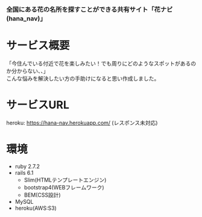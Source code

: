 ### 全国にある花の名所を探すことができる共有サイト「花ナビ(hana_nav)」



# サービス概要

「今住んでいる付近で花を楽しみたい！でも周りにどのようなスポットがあるのか分からない、、」<br>
こんな悩みを解決したい方の手助けになると思い作成しました。

# サービスURL

heroku: https://hana-nav.herokuapp.com/ (レスポンス未対応)

# 環境

- ruby 2.7.2
- rails 6.1
  - Slim(HTMLテンプレートエンジン)
  - bootstrap4(WEBフレームワーク)
  - BEM(CSS設計) 
- MySQL
- heroku(AWS:S3)


